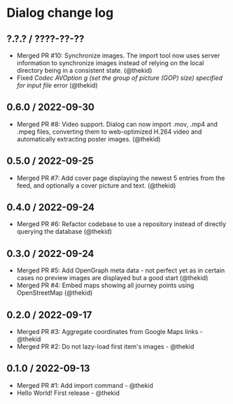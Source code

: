 Dialog change log
=================

## ?.?.? / ????-??-??

* Merged PR #10: Synchronize images. The import tool now uses server
  information to synchronize images instead of relying on the local
  directory being in a consistent state.
  (@thekid)
* Fixed *Codec AVOption g (set the group of picture (GOP) size) specified 
  for input file* error
  (@thekid)

## 0.6.0 / 2022-09-30

* Merged PR #8: Video support. Dialog can now import .mov, .mp4 and .mpeg
  files, converting them to web-optimized H.264 video and automatically
  extracting poster images.
  (@thekid)

## 0.5.0 / 2022-09-25

* Merged PR #7: Add cover page displaying the newest 5 entries from the
  feed, and optionally a cover picture and text.
  (@thekid)

## 0.4.0 / 2022-09-24

* Merged PR #6: Refactor codebase to use a repository instead of directly
  querying the database
  (@thekid)

## 0.3.0 / 2022-09-24

* Merged PR #5: Add OpenGraph meta data - not perfect yet as in certain
  cases no preview images are displayed but a good start
  (@thekid)
* Merged PR #4: Embed maps showing all journey points using OpenStreetMap
  (@thekid)

## 0.2.0 / 2022-09-17

* Merged PR #3: Aggregate coordinates from Google Maps links - @thekid
* Merged PR #2: Do not lazy-load first item's images - @thekid

## 0.1.0 / 2022-09-13

* Merged PR #1: Add import command - @thekid
* Hello World! First release - @thekid
